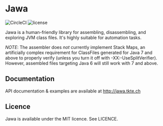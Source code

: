 # Jawa

![CircleCI](https://img.shields.io/circleci/project/github/TkTech/Jawa.svg?style=for-the-badge)
![license](https://img.shields.io/github/license/tktech/jawa.svg?style=for-the-badge)

Jawa is a human-friendly library for assembling, disassembling, and exploring
JVM class files. It's highly suitable for automation tasks.

*NOTE*: The assembler does _not_ currently implement Stack Maps, an
artificially complex requirement for ClassFiles generated for Java 7 and
above to properly verify (unless you turn it off with -XX:-UseSplitVerifier).
However, assembled files targeting Java 6 will still work with 7 and above.

## Documentation

API documentation & examples are available at http://jawa.tkte.ch

## Licence

Jawa is available under the MIT licence. See LICENCE.
